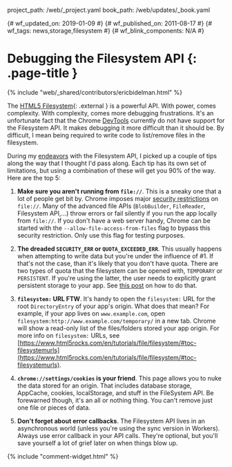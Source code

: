 project_path: /web/_project.yaml
book_path: /web/updates/_book.yaml

{# wf_updated_on: 2019-01-09 #}
{# wf_published_on: 2011-08-17 #}
{# wf_tags: news,storage,filesystem #}
{# wf_blink_components: N/A #}

# Debugging the Filesystem API {: .page-title }

{% include "web/_shared/contributors/ericbidelman.html" %}


The [HTML5 Filesystem](https://www.html5rocks.com/en/tutorials/file/filesystem/){: .external } is a powerful API. With power, comes complexity. With complexity, comes more debugging frustrations. It's an unfortunate fact that the Chrome [DevTools](/web/tools/chrome-devtools) currently do not have support for the Filesystem API. It makes debugging it more difficult than it should be. By difficult, I mean being required to write code to list/remove files in the filesystem.

During my [endeavors](http://shop.oreilly.com/product/0636920021360.do) with the Filesystem API, I picked up a couple of tips along the way that I thought I'd pass along. Each tip has its own set of limitations, but using a combination of these will get you 90% of the way. Here are the top 5:

1. <b>Make sure you aren't running from `file://`</b>. This is a sneaky one that a lot of people get bit by. Chrome imposes major [security restrictions](https://blog.chromium.org/2008/12/security-in-depth-local-web-pages.html) on `file://`. Many of the advanced file APIs (`BlobBuilder`, `FileReader`, Filesystem API,...) throw errors or fail silently if you run the app locally from `file://`. If you don't have a web server handy, Chrome can be started with the `--allow-file-access-from-files` flag to bypass this security restriction. Only use this flag for testing purposes.

2. <b>The dreaded `SECURITY_ERR` or `QUOTA_EXCEEDED_ERR`</b>. This usually happens when attempting to write data but you're under the influence of #1. If that's not the case,  than it's likely that you don't have quota. There are two types of quota that the filesystem can be opened with, `TEMPORARY` or `PERSISTENT`. If you're using the latter, the user needs to explicitly grant persistent storage to your app. See [this post](https://groups.google.com/a/chromium.org/forum/#!topic/chromium-html5/m-ei3ATZr2c) on how to do that.

3. <b>`filesystem:` URL FTW</b>. It's handy to open the `filesystem:` URL for the root `DirectoryEntry` of your app's origin. What does that mean? For example, if your app lives on `www.example.com`, open `filesystem:http://www.example.com/temporary/` in a new tab. Chrome will show a read-only list of the files/folders stored your app origin. For more info on `filesystem:` URLs, see [https://www.html5rocks.com/en/tutorials/file/filesystem/#toc-filesystemurls](https://www.html5rocks.com/en/tutorials/file/filesystem/#toc-filesystemurls).

4. <b>`chrome://settings/cookies` is your friend</b>. This page allows you to nuke the data stored for an origin. That includes database storage, AppCache, cookies, localStorage, and stuff in the FileSystem API. Be forewarned though, it's an all or nothing thing. You can't remove just one file or pieces of data.

5. <b>Don't forget about error callbacks</b>. The Filesystem API lives in an asynchronous world (unless you're using the sync version in Workers). Always use error callback in your API calls. They're optional, but you'll save yourself a lot of grief later on when things blow up.


{% include "comment-widget.html" %}
